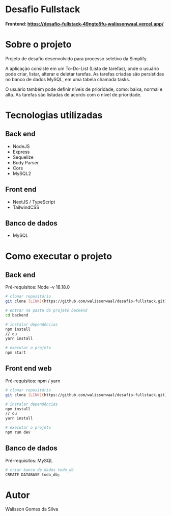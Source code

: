 # Desafio Fullstack

#### Frontend: https://desafio-fullstack-49ngto5fu-walissonwaal.vercel.app/

# Sobre o projeto

Projeto de desafio desenvolvido para processo seletivo da Simplify.

A aplicação consiste em um To-Do-List (Lista de tarefas), onde o usuário pode criar, listar, alterar e deletar tarefas. As tarefas criadas são persistidas no banco de dados MySQL, em uma tabela chamada tasks.

O usuário também pode definir níveis de prioridade, como: baixa, normal e alta. As tarefas são listadas de acordo com o nível de prioridade.

# Tecnologias utilizadas
## Back end
- NodeJS
- Express
- Sequelize
- Body Parser
- Cors
- MySQL2
## Front end
- NextJS / TypeScript
- TailwindCSS
## Banco de dados
- MySQL

# Como executar o projeto

## Back end
Pré-requisitos: Node -v 18.18.0

```bash
# clonar repositório
git clone [LINK](https://github.com/walissonwaal/desafio-fullstack.git)

# entrar na pasta do projeto backend
cd backend

# instalar dependências
npm install
// ou
yarn install

# executar o projeto
npm start
```

## Front end web
Pré-requisitos: npm / yarn

```bash
# clonar repositório
git clone [LINK](https://github.com/walissonwaal/desafio-fullstack.git)

# instalar dependências
npm install
// ou
yarn install

# executar o projeto
npm run dev
```

## Banco de dados
Pré-requisitos: MySQL

```bash
# criar banco de dados todo_db
CREATE DATABASE todo_db;

```

# Autor

Walisson Gomes da Silva
